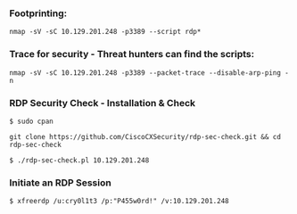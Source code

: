 ### Footprinting:

`nmap -sV -sC 10.129.201.248 -p3389 --script rdp*`

### Trace for security - Threat hunters can find the scripts:

`nmap -sV -sC 10.129.201.248 -p3389 --packet-trace --disable-arp-ping -n`

### RDP Security Check - Installation & Check

`$ sudo cpan`

`git clone https://github.com/CiscoCXSecurity/rdp-sec-check.git && cd rdp-sec-check`

`$ ./rdp-sec-check.pl 10.129.201.248`

### Initiate an RDP Session

`$ xfreerdp /u:cry0l1t3 /p:"P455w0rd!" /v:10.129.201.248`